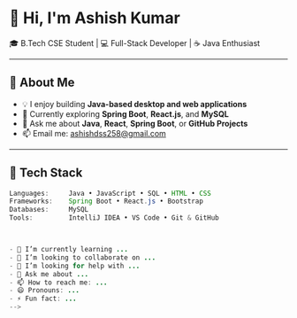 # 👋 Hi, I'm Ashish Kumar

🎓 B.Tech CSE Student | 💻 Full-Stack Developer | ☕ Java Enthusiast

---

## 🚀 About Me

- 💡 I enjoy building **Java-based desktop and web applications**
- 🌱 Currently exploring **Spring Boot**, **React.js**, and **MySQL**
- 💬 Ask me about **Java**, **React**, **Spring Boot**, or **GitHub Projects**
- 📫 Email me: ashishdss258@gmail.com

---

## 🔨 Tech Stack

```java
Languages:     Java • JavaScript • SQL • HTML • CSS
Frameworks:    Spring Boot • React.js • Bootstrap
Databases:     MySQL
Tools:         IntelliJ IDEA • VS Code • Git & GitHub



- 🌱 I’m currently learning ...
- 👯 I’m looking to collaborate on ...
- 🤔 I’m looking for help with ...
- 💬 Ask me about ...
- 📫 How to reach me: ...
- 😄 Pronouns: ...
- ⚡ Fun fact: ...
-->
